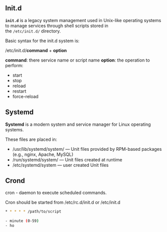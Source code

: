 ## Init.d

**`init.d`** is a legacy system management used in Unix-like operating systems to manage services through shell scripts stored in the `/etc/init.d/` directory.

Basic syntax for the init.d system is:

/etc/init.d/**command** + **option**

**command**: there service name or script name
**option**: the operation to perform:
- start
- stop
- reload
- restart
- force-reload
## Systemd

**Systemd** is a modern system and service manager for Linux operating systems.

These files are placed in: 

- /usr/lib/systemd/system/ — Unit files provided by RPM-based packages (e.g., nginx, Apache, MySQL)
- /run/systemd/system/ — Unit files created at runtime
- /etc/systemd/system — user created Unit files

## Crond 

cron - daemon to execute scheduled commands.

Cron should be started from /etc/rc.d/init.d or /etc/init.d

```bash
* * * * * /path/to/script
  
- minute (0-59)
- ho
```


